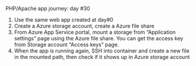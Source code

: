PHP/Apache app journey: day #30

1. Use the same web app created at day#0
2. Create a Azure storage account, create a Azure file share
3. From Azure App Service portal, mount a storage from “Application settings” page using the Azure file share. You can get the access key from Storage account “Access keys” page. 
4. When the app is running again, SSH into container and create a new file in the mounted path, then check if it shows up in Azure storage account

